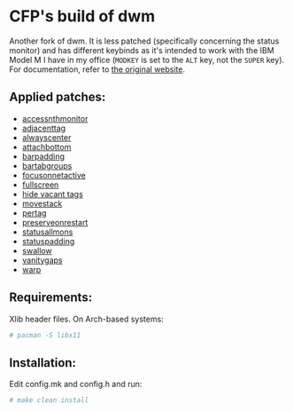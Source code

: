 # CFP's build of dwm

Another fork of dwm. It is less patched (specifically concerning the status monitor) and has different keybinds as it's intended to work with the IBM Model M I have in my office (`MODKEY` is set to the `ALT` key, not the `SUPER` key). For documentation, refer to [the original website](https://dwm.suckless.org/).

## Applied patches:
- [accessnthmonitor](https://dwm.suckless.org/patches/accessnthmonitor/)
- [adjacenttag](https://dwm.suckless.org/patches/adjacenttag/)
- [alwayscenter](https://dwm.suckless.org/patches/alwayscenter/)
- [attachbottom](https://dwm.suckless.org/patches/attachbottom/)
- [barpadding](https://dwm.suckless.org/patches/barpadding/)
- [bartabgroups](https://dwm.suckless.org/patches/bartabgroups/)
- [focusonnetactive](https://dwm.suckless.org/patches/focusonnetactive/)
- [fullscreen](https://dwm.suckless.org/patches/fullscreen/)
- [hide vacant tags](https://dwm.suckless.org/patches/hide_vacant_tags/)
- [movestack](https://dwm.suckless.org/patches/movestack/)
- [pertag](https://dwm.suckless.org/patches/pertag/)
- [preserveonrestart](https://dwm.suckless.org/patches/preserveonrestart/)
- [statusallmons](https://dwm.suckless.org/patches/statusallmons/)
- [statuspadding](https://dwm.suckless.org/patches/statuspadding/)
- [swallow](https://dwm.suckless.org/patches/swallow/)
- [vanitygaps](https://dwm.suckless.org/patches/vanitygaps/)
- [warp](https://dwm.suckless.org/patches/warp/)

## Requirements:
Xlib header files. On Arch-based systems:

```bash
# pacman -S libx11
```

## Installation:
Edit config.mk and config.h and run:

```bash
# make clean install
```
